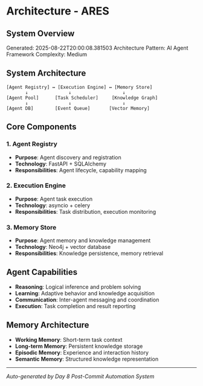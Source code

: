 # Architecture - ARES

## System Overview
Generated: 2025-08-22T20:00:08.381503
Architecture Pattern: AI Agent Framework
Complexity: Medium

## System Architecture

```
[Agent Registry] ↔ [Execution Engine] ↔ [Memory Store]
       ↓               ↓                   ↓
[Agent Pool]      [Task Scheduler]     [Knowledge Graph]
       ↓               ↓                   ↓
[Agent DB]        [Event Queue]       [Vector Memory]
```

## Core Components

### 1. Agent Registry
- **Purpose**: Agent discovery and registration
- **Technology**: FastAPI + SQLAlchemy
- **Responsibilities**: Agent lifecycle, capability mapping

### 2. Execution Engine
- **Purpose**: Agent task execution
- **Technology**: asyncio + celery
- **Responsibilities**: Task distribution, execution monitoring

### 3. Memory Store
- **Purpose**: Agent memory and knowledge management
- **Technology**: Neo4j + vector database
- **Responsibilities**: Knowledge persistence, memory retrieval

## Agent Capabilities

- **Reasoning**: Logical inference and problem solving
- **Learning**: Adaptive behavior and knowledge acquisition
- **Communication**: Inter-agent messaging and coordination
- **Execution**: Task completion and result reporting

## Memory Architecture

- **Working Memory**: Short-term task context
- **Long-term Memory**: Persistent knowledge storage
- **Episodic Memory**: Experience and interaction history
- **Semantic Memory**: Structured knowledge representation

---
*Auto-generated by Day 8 Post-Commit Automation System*
